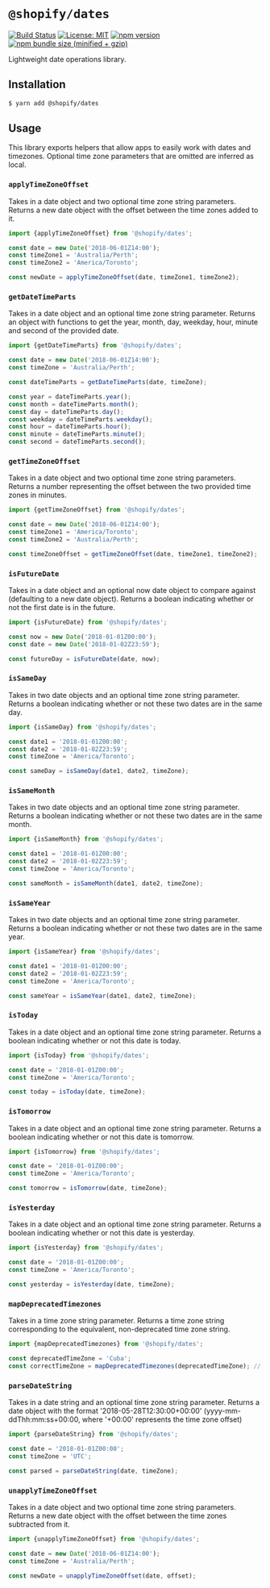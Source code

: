 # `@shopify/dates`

[![Build Status](https://travis-ci.org/Shopify/quilt.svg?branch=master)](https://travis-ci.org/Shopify/quilt)
[![License: MIT](https://img.shields.io/badge/License-MIT-green.svg)](LICENSE.md) [![npm version](https://badge.fury.io/js/%40shopify%2Fdates.svg)](https://badge.fury.io/js/%40shopify%2Fdates.svg) [![npm bundle size (minified + gzip)](https://img.shields.io/bundlephobia/minzip/@shopify/dates.svg)](https://img.shields.io/bundlephobia/minzip/@shopify/dates.svg)

Lightweight date operations library.

## Installation

```bash
$ yarn add @shopify/dates
```

## Usage

This library exports helpers that allow apps to easily work with dates and timezones.
Optional time zone parameters that are omitted are inferred as local.

### `applyTimeZoneOffset`

Takes in a date object and two optional time zone string parameters. Returns a new date object with the offset between the time zones added to it.

```ts
import {applyTimeZoneOffset} from '@shopify/dates';

const date = new Date('2018-06-01Z14:00');
const timeZone1 = 'Australia/Perth';
const timeZone2 = 'America/Toronto';

const newDate = applyTimeZoneOffset(date, timeZone1, timeZone2);
```

### `getDateTimeParts`

Takes in a date object and an optional time zone string parameter. Returns an object with functions to get the year, month, day, weekday, hour, minute and second of the provided date.

```ts
import {getDateTimeParts} from '@shopify/dates';

const date = new Date('2018-06-01Z14:00');
const timeZone = 'Australia/Perth';

const dateTimeParts = getDateTimeParts(date, timeZone);

const year = dateTimeParts.year();
const month = dateTimeParts.month();
const day = dateTimeParts.day();
const weekday = dateTimeParts.weekday();
const hour = dateTimeParts.hour();
const minute = dateTimeParts.minute();
const second = dateTimeParts.second();
```

### `getTimeZoneOffset`

Takes in a date object and two optional time zone string parameters. Returns a number representing the offset between the two provided time zones in minutes.

```ts
import {getTimeZoneOffset} from '@shopify/dates';

const date = new Date('2018-06-01Z14:00');
const timeZone1 = 'America/Toronto';
const timeZone2 = 'Australia/Perth';

const timeZoneOffset = getTimeZoneOffset(date, timeZone1, timeZone2);
```

### `isFutureDate`

Takes in a date object and an optional now date object to compare against (defaulting to a new date object). Returns a boolean indicating whether or not the first date is in the future.

```ts
import {isFutureDate} from '@shopify/dates';

const now = new Date('2018-01-01Z00:00');
const date = new Date('2018-01-02Z23:59');

const futureDay = isFutureDate(date, now);
```

### `isSameDay`

Takes in two date objects and an optional time zone string parameter. Returns a boolean indicating whether or not these two dates are in the same day.

```ts
import {isSameDay} from '@shopify/dates';

const date1 = '2018-01-01Z00:00';
const date2 = '2018-01-02Z23:59';
const timeZone = 'America/Toronto';

const sameDay = isSameDay(date1, date2, timeZone);
```

### `isSameMonth`

Takes in two date objects and an optional time zone string parameter. Returns a boolean indicating whether or not these two dates are in the same month.

```ts
import {isSameMonth} from '@shopify/dates';

const date1 = '2018-01-01Z00:00';
const date2 = '2018-01-02Z23:59';
const timeZone = 'America/Toronto';

const sameMonth = isSameMonth(date1, date2, timeZone);
```

### `isSameYear`

Takes in two date objects and an optional time zone string parameter. Returns a boolean indicating whether or not these two dates are in the same year.

```ts
import {isSameYear} from '@shopify/dates';

const date1 = '2018-01-01Z00:00';
const date2 = '2018-01-02Z23:59';
const timeZone = 'America/Toronto';

const sameYear = isSameYear(date1, date2, timeZone);
```

### `isToday`

Takes in a date object and an optional time zone string parameter. Returns a boolean indicating whether or not this date is today.

```ts
import {isToday} from '@shopify/dates';

const date = '2018-01-01Z00:00';
const timeZone = 'America/Toronto';

const today = isToday(date, timeZone);
```

### `isTomorrow`

Takes in a date object and an optional time zone string parameter. Returns a boolean indicating whether or not this date is tomorrow.

```ts
import {isTomorrow} from '@shopify/dates';

const date = '2018-01-01Z00:00';
const timeZone = 'America/Toronto';

const tomorrow = isTomorrow(date, timeZone);
```

### `isYesterday`

Takes in a date object and an optional time zone string parameter. Returns a boolean indicating whether or not this date is yesterday.

```ts
import {isYesterday} from '@shopify/dates';

const date = '2018-01-01Z00:00';
const timeZone = 'America/Toronto';

const yesterday = isYesterday(date, timeZone);
```

### `mapDeprecatedTimezones`

Takes in a time zone string parameter. Returns a time zone string corresponding to the equivalent, non-deprecated time zone string.

```ts
import {mapDeprecatedTimezones} from '@shopify/dates';

const deprecatedTimeZone = 'Cuba';
const correctTimeZone = mapDeprecatedTimezones(deprecatedTimeZone); // In this case, returns 'America/Havana'
```

### `parseDateString`

Takes in a date string and an optional time zone string parameter. Returns a date object with the format '2018-05-28T12:30:00+00:00' (yyyy-mm-ddThh:mm:ss+00:00, where '+00:00' represents the time zone offset)

```ts
import {parseDateString} from '@shopify/dates';

const date = '2018-01-01Z00:00';
const timeZone = 'UTC';

const parsed = parseDateString(date, timeZone);
```

### `unapplyTimeZoneOffset`

Takes in a date object and two optional time zone string parameters. Returns a new date object with the offset between the time zones subtracted from it.

```ts
import {unapplyTimeZoneOffset} from '@shopify/dates';

const date = new Date('2018-06-01Z14:00');
const timeZone = 'Australia/Perth';

const newDate = unapplyTimeZoneOffset(date, offset);
```

